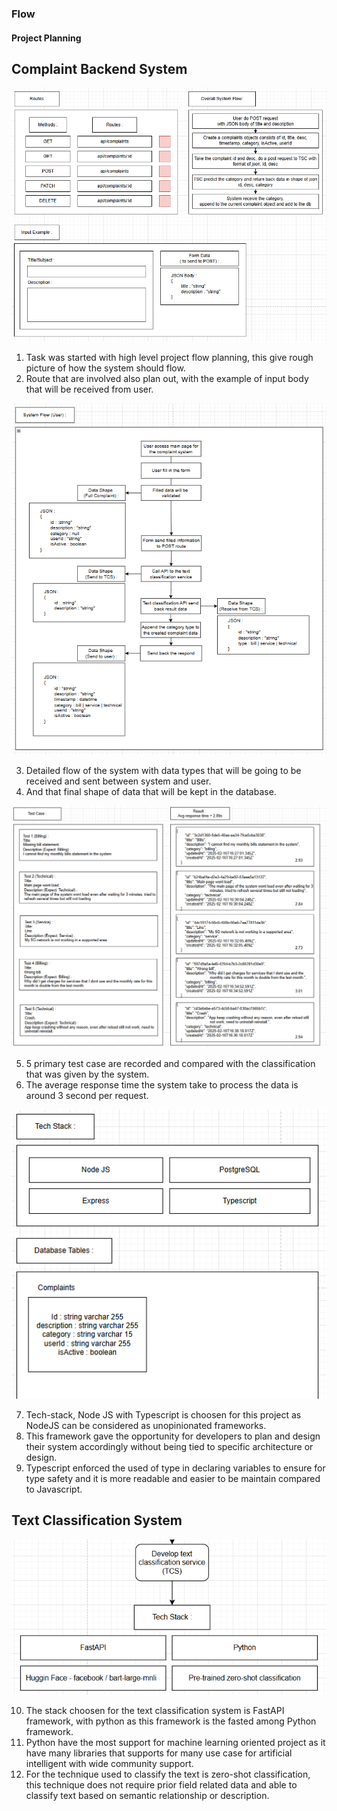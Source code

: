 ### Flow

#### Project Planning

## Complaint Backend System

![alt text](<Screenshot 2025-02-17 002437.png>)

1. Task was started with high level project flow planning, this give rough picture of how the system should flow.
2. Route that are involved also plan out, with the example of input body that will be received from user.

![alt text](<Screenshot 2025-02-17 001813.png>)

3. Detailed flow of the system with data types that will be going to be received and sent between system and user.
4. And that final shape of data that will be kept in the database.

![alt text](<Screenshot 2025-02-17 003913.png>)

5. 5 primary test case are recorded and compared with the classification that was given by the system.
6. The average response time the system take to process the data is around 3 second per request.

![alt text](<Screenshot 2025-02-17 002020.png>)

7. Tech-stack, Node JS with Typescript is choosen for this project as NodeJS can be considered as unopinionated frameworks.
8. This framework gave the opportunity for developers to plan and design their system accordingly without being tied to specific architecture or design.
9. Typescript enforced the used of type in declaring variables to ensure for type safety and it is more readable and easier to be maintain compared to Javascript.

## Text Classification System

![alt text](<Screenshot 2025-02-17 004407.png>)

10. The stack choosen for the text classification system is FastAPI framework, with python as this framework is the fasted among Python framework.
11. Python have the most support for machine learning oriented project as it have many libraries that supports for many use case for artificial intelligent with wide community support.
12. For the technique used to classify the text is zero-shot classification, this technique does not require prior field related data and able to classify text based on semantic relationship or description.

